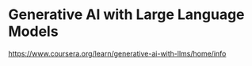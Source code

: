 # Generative AI with Large Language Models
https://www.coursera.org/learn/generative-ai-with-llms/home/info
